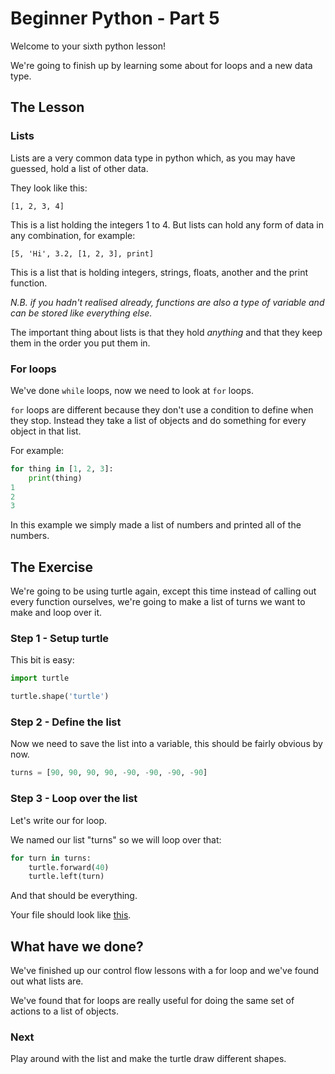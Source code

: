 # Beginner Python - Part 5

Welcome to your sixth python lesson!

We're going to finish up by learning some about for loops and a 
new data type.

## The Lesson

### Lists

Lists are a very common data type in python which, as you 
may have guessed, hold a list of other data.

They look like this:

    [1, 2, 3, 4]

This is a list holding the integers 1 to 4. But lists can hold 
any form of data in any combination, for example:

    [5, 'Hi', 3.2, [1, 2, 3], print]

This is a list that is holding integers, strings, floats, another 
and the print function.

_N.B. if you hadn't realised already, functions are also 
a type of variable and can be stored like everything else._

The important thing about lists is that they hold *anything* and
that they keep them in the order you put them in. 

### For loops

We've done `while` loops, now we need to look at `for` loops.

`for` loops are different because they don't use a condition
to define when they stop. Instead they take a list of objects
and do something for every object in that list.

For example:

```python
for thing in [1, 2, 3]:
    print(thing)
1
2
3
```

In this example we simply made a list of numbers and printed all
of the numbers.

## The Exercise

We're going to be using turtle again, except this time instead of
calling out every function ourselves, we're going to make a list
of  turns we want to make and loop over it.

### Step 1 - Setup turtle

This bit is easy:

```python
import turtle

turtle.shape('turtle')
```

### Step 2 - Define the list

Now we need to save the list into a variable, this should be
fairly obvious by now.

```python
turns = [90, 90, 90, 90, -90, -90, -90, -90]
```

### Step 3 - Loop over the list

Let's write our for loop.

We named our list "turns" so we will loop over that:

```python
for turn in turns:
    turtle.forward(40)
    turtle.left(turn)
```

And that should be everything.

Your file should look like [this](turtle2.py).

## What have we done?

We've finished up our control flow lessons with a for loop and
we've found out what lists are.

We've found that for loops are really useful for doing the same
set of actions to a list of objects.

### Next

Play around with the list and make the turtle draw different shapes.
